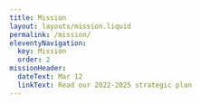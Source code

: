 ```yaml
---
title: Mission
layout: layouts/mission.liquid
permalink: /mission/
eleventyNavigation:
  key: Mission
  order: 2
missionHeader:
  dateText: Mar 12
  linkText: Read our 2022-2025 strategic plan
---
```


